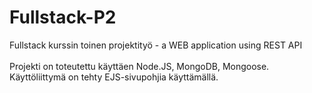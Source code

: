 # Fullstack-P2
 Fullstack kurssin toinen projektityö - a WEB application using REST API
<br />
<br />
Projekti on toteutettu käyttäen Node.JS, MongoDB, Mongoose. Käyttöliittymä on tehty EJS-sivupohjia käyttämällä.

